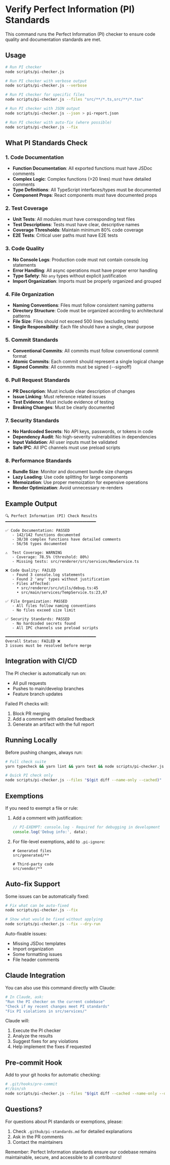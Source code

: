 # Verify Perfect Information (PI) Standards

This command runs the Perfect Information (PI) checker to ensure code quality and documentation standards are met.

## Usage

```bash
# Run PI checker
node scripts/pi-checker.js

# Run PI checker with verbose output
node scripts/pi-checker.js --verbose

# Run PI checker for specific files
node scripts/pi-checker.js --files "src/**/*.ts,src/**/*.tsx"

# Run PI checker with JSON output
node scripts/pi-checker.js --json > pi-report.json

# Run PI checker with auto-fix (where possible)
node scripts/pi-checker.js --fix
```

## What PI Standards Check

### 1. Code Documentation
- **Function Documentation**: All exported functions must have JSDoc comments
- **Complex Logic**: Complex functions (>20 lines) must have detailed comments
- **Type Definitions**: All TypeScript interfaces/types must be documented
- **Component Props**: React components must have documented props

### 2. Test Coverage
- **Unit Tests**: All modules must have corresponding test files
- **Test Descriptions**: Tests must have clear, descriptive names
- **Coverage Thresholds**: Maintain minimum 80% code coverage
- **E2E Tests**: Critical user paths must have E2E tests

### 3. Code Quality
- **No Console Logs**: Production code must not contain console.log statements
- **Error Handling**: All async operations must have proper error handling
- **Type Safety**: No `any` types without explicit justification
- **Import Organization**: Imports must be properly organized and grouped

### 4. File Organization
- **Naming Conventions**: Files must follow consistent naming patterns
- **Directory Structure**: Code must be organized according to architectural patterns
- **File Size**: Files should not exceed 500 lines (excluding tests)
- **Single Responsibility**: Each file should have a single, clear purpose

### 5. Commit Standards
- **Conventional Commits**: All commits must follow conventional commit format
- **Atomic Commits**: Each commit should represent a single logical change
- **Signed Commits**: All commits must be signed (--signoff)

### 6. Pull Request Standards
- **PR Description**: Must include clear description of changes
- **Issue Linking**: Must reference related issues
- **Test Evidence**: Must include evidence of testing
- **Breaking Changes**: Must be clearly documented

### 7. Security Standards
- **No Hardcoded Secrets**: No API keys, passwords, or tokens in code
- **Dependency Audit**: No high-severity vulnerabilities in dependencies
- **Input Validation**: All user inputs must be validated
- **Safe IPC**: All IPC channels must use preload scripts

### 8. Performance Standards
- **Bundle Size**: Monitor and document bundle size changes
- **Lazy Loading**: Use code splitting for large components
- **Memoization**: Use proper memoization for expensive operations
- **Render Optimization**: Avoid unnecessary re-renders

## Example Output

```
🔍 Perfect Information (PI) Check Results
━━━━━━━━━━━━━━━━━━━━━━━━━━━━━━━━━━━━━━━━

✅ Code Documentation: PASSED
   - 142/142 functions documented
   - 38/38 complex functions have detailed comments
   - 56/56 types documented

⚠️  Test Coverage: WARNING
   - Coverage: 78.5% (threshold: 80%)
   - Missing tests: src/renderer/src/services/NewService.ts

❌ Code Quality: FAILED
   - Found 3 console.log statements
   - Found 2 'any' types without justification
   - Files affected:
     • src/renderer/src/utils/debug.ts:45
     • src/main/services/TempService.ts:23,67

✅ File Organization: PASSED
   - All files follow naming conventions
   - No files exceed size limit

✅ Security Standards: PASSED
   - No hardcoded secrets found
   - All IPC channels use preload scripts

━━━━━━━━━━━━━━━━━━━━━━━━━━━━━━━━━━━━━━━━
Overall Status: FAILED ❌
3 issues must be resolved before merge
```

## Integration with CI/CD

The PI checker is automatically run on:
- All pull requests
- Pushes to main/develop branches
- Feature branch updates

Failed PI checks will:
1. Block PR merging
2. Add a comment with detailed feedback
3. Generate an artifact with the full report

## Running Locally

Before pushing changes, always run:

```bash
# Full check suite
yarn typecheck && yarn lint && yarn test && node scripts/pi-checker.js

# Quick PI check only
node scripts/pi-checker.js --files "$(git diff --name-only --cached)"
```

## Exemptions

If you need to exempt a file or rule:

1. Add a comment with justification:
   ```typescript
   // PI-EXEMPT: console.log - Required for debugging in development
   console.log('Debug info:', data);
   ```

2. For file-level exemptions, add to `.pi-ignore`:
   ```
   # Generated files
   src/generated/**
   
   # Third-party code
   src/vendor/**
   ```

## Auto-fix Support

Some issues can be automatically fixed:

```bash
# Fix what can be auto-fixed
node scripts/pi-checker.js --fix

# Show what would be fixed without applying
node scripts/pi-checker.js --fix --dry-run
```

Auto-fixable issues:
- Missing JSDoc templates
- Import organization
- Some formatting issues
- File header comments

## Claude Integration

You can also use this command directly with Claude:

```bash
# In Claude, ask:
"Run the PI checker on the current codebase"
"Check if my recent changes meet PI standards"
"Fix PI violations in src/services/"
```

Claude will:
1. Execute the PI checker
2. Analyze the results
3. Suggest fixes for any violations
4. Help implement the fixes if requested

## Pre-commit Hook

Add to your git hooks for automatic checking:

```bash
# .git/hooks/pre-commit
#!/bin/sh
node scripts/pi-checker.js --files "$(git diff --cached --name-only --diff-filter=ACM | grep -E '\.(ts|tsx|js|jsx)$' | tr '\n' ',')"
```

## Questions?

For questions about PI standards or exemptions, please:
1. Check `.github/pi-standards.md` for detailed explanations
2. Ask in the PR comments
3. Contact the maintainers

Remember: Perfect Information standards ensure our codebase remains maintainable, secure, and accessible to all contributors!